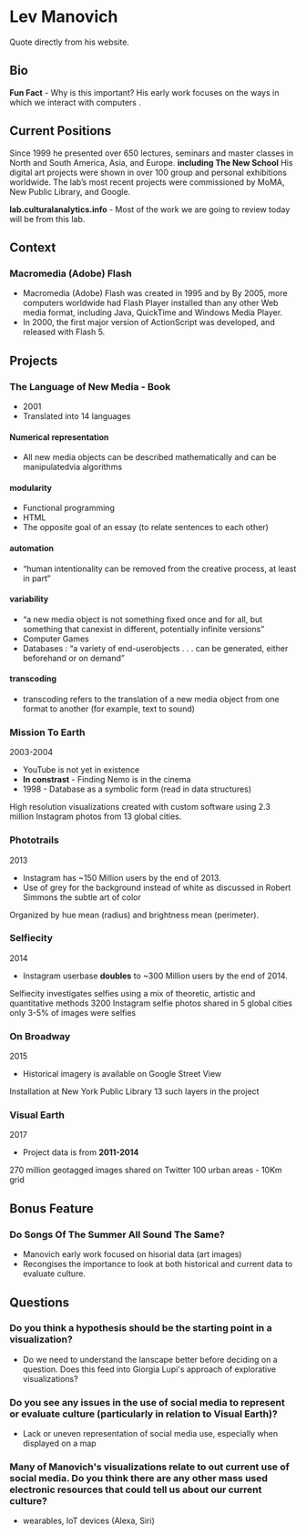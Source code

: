 # Lev Manovich
Quote directly from his website.

## Bio
**Fun Fact** - Why is this important? His early work focuses on the ways in which we interact with computers .

## Current Positions
Since 1999 he presented over 650 lectures, seminars and master classes in North and South America, Asia, and Europe. **including The New School**
His digital art projects were shown in over 100 group and personal exhibitions worldwide. The lab’s most recent projects were commissioned by MoMA, New Public Library, and Google.

**lab.culturalanalytics.info** - Most of the work we are going to review today will be from this lab.

## Context
### Macromedia (Adobe) Flash
- Macromedia (Adobe) Flash was created in 1995 and by  By 2005, more computers worldwide had Flash Player installed than any other Web media format, including Java, QuickTime and Windows Media Player.
- In 2000, the first major version of ActionScript was developed, and released with Flash 5. 

## Projects
### The Language of New Media - Book
- 2001
- Translated into 14 languages
#### Numerical representation
 - All new media objects can be described mathematically and can be manipulatedvia algorithms
 
#### modularity
- Functional programming
- HTML
- The opposite goal of an essay (to relate sentences to each other)

#### automation
- “human intentionality can be removed from the creative process, at least in part”

#### variability
- “a new media object is not something fixed once and for all, but something that canexist in different, potentially infinite versions” 
- Computer Games
 - Databases : “a variety of end-userobjects . . . can be generated,  either beforehand or on demand”

#### transcoding
- transcoding refers to the translation of a new media object from one format to another (for example, text to sound)


### Mission To Earth
2003-2004
- YouTube is not yet in existence
- **In constrast** - Finding Nemo is in the cinema
- 1998 - Database as a symbolic form (read in data structures)

High resolution visualizations created with custom software using 2.3 million Instagram photos from 13 global cities. 

### Phototrails
2013
- Instagram has ~150 Million users by the end of 2013.
- Use of grey for the background instead of white as discussed in Robert Simmons the subtle art of color

Organized by hue mean (radius) and brightness mean (perimeter).

### Selfiecity
2014
- Instagram userbase **doubles** to ~300 Million users by the end of 2014.

Selfiecity investigates selfies using a mix of theoretic, artistic and quantitative methods
3200 Instagram selfie photos shared in 5 global cities
only 3-5% of images were selfies


### On Broadway
2015
- Historical imagery is available on Google Street View

Installation at New York Public Library
13 such layers in the project
 
### Visual Earth

2017
- Project data is from **2011-2014**

270 million geotagged images shared on Twitter
100 urban areas - 10Km grid

## Bonus Feature
### Do Songs Of The Summer All Sound The Same?
- Manovich early work focused on hisorial data (art images)
- Recongises the importance to look at both historical and current data to evaluate culture.


## Questions
### Do you think a hypothesis should be the starting point in a visualization?
- Do we need to understand the lanscape better before deciding on a question. Does this feed into Giorgia Lupi's approach of explorative visualizations?

### Do you see any issues in the use of social media to represent or evaluate culture (particularly in relation to Visual Earth)?
- Lack or uneven representation of social media use, especially when displayed on a map

### Many of Manovich's visualizations relate to out current use of social media. Do you think there are any other mass used electronic resources that could tell us about our current culture?
- wearables, IoT devices (Alexa, Siri)

